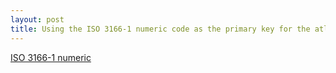 ```yaml
---
layout: post
title: Using the ISO 3166-1 numeric code as the primary key for the atlas
---
```


[ISO 3166-1 numeric](https://en.wikipedia.org/wiki/ISO_3166-1_numeric)
